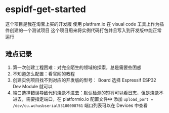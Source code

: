 # espidf-get-started
这个项目是我在淘宝上买的开发版
使用 platfram.io 在 visual code 工具上作为插件创建的一个测试项目
这个项目用来将实例代码打包并且写入到开发版中能正常运行

## 难点记录
1. 第一次创建工程困难：对完全陌生的领域的探索，总是需要些困惑
2. 不知道怎么配置：看官网的教程
3. 创建实例项目找不到对应的开发版的型号： Board 选择 Espressif ESP32 Dev Module 就可以
4. 端口选择错误导致代码烧录不进去：默认检测的短裤可以看日志，但是烧录不进去，需要指定端口，在 platformio.io 配置文件中 添加 `upload_port = /dev/cu.wchusbserial53100008761`
   端口列表可以在 Devices 中查看
